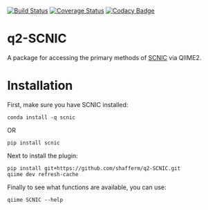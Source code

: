[![Build Status](https://travis-ci.com/shafferm/q2-SCNIC.svg?branch=master)](https://travis-ci.com/shafferm/q2-SCNIC) [![Coverage Status](https://coveralls.io/repos/github/shafferm/q2-SCNIC/badge.svg?branch=master)](https://coveralls.io/github/shafferm/q2-SCNIC?branch=master) [![Codacy Badge](https://api.codacy.com/project/badge/Grade/8269a44ae11f48399bf56eedd2dd7ad6)](https://www.codacy.com/app/shafferm/q2-SCNIC?utm_source=github.com&amp;utm_medium=referral&amp;utm_content=shafferm/q2-SCNIC&amp;utm_campaign=Badge_Grade)

# q2-SCNIC

A package for accessing the primary methods of [SCNIC](https://www.github.com/shafferm/SCNIC) via QIIME2.

# Installation

First, make sure you have SCNIC installed:

```
conda install -q scnic
```

OR

```
pip install scnic
```

Next to install the plugin:

```
pip install git+https://github.com/shafferm/q2-SCNIC.git
qiime dev refresh-cache
```

Finally to see what functions are available, you can use:

```
qiime SCNIC --help
```
